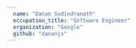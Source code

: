 ```yaml
---
  name: "Danan Sudindranath"
  occupation_title: "Software Engineer"
  organization: "Google"
  github: "dananjs"
---
```

